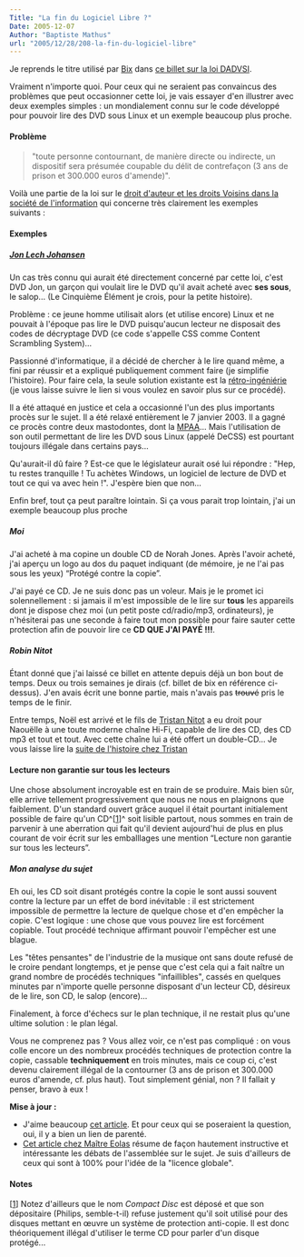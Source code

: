 ```yaml
---
Title: "La fin du Logiciel Libre ?"
Date: 2005-12-07
Author: "Baptiste Mathus"
url: "2005/12/28/208-la-fin-du-logiciel-libre"
---
```




Je reprends le titre utilisé par [Bix](http://bix.enix.org) dans [ce
billet sur la loi
DADVSI](http://bix.enix.org/index.php/2005/12/06/858-fin-des-logiciels-libres).

Vraiment n'importe quoi. Pour ceux qui ne seraient pas convaincus des
problèmes que peut occasionner cette loi, je vais essayer d'en illustrer
avec deux exemples simples : un mondialement connu sur le code développé
pour pouvoir lire des DVD sous Linux et un exemple beaucoup plus proche.

#### Problème

> "toute personne contournant, de manière directe ou indirecte, un
> dispositif sera présumée coupable du délit de contrefaçon (3 ans de
> prison et 300.000 euros d'amende)".

Voilà une partie de la loi sur le [droit d'auteur et les droits Voisins
dans la société de
l'information](droit%20d'auteur%20et%20les%20droits%20Voisins%20dans%20la%20société%20de%20l'information)
qui concerne très clairement les exemples suivants :

#### Exemples

##### [Jon Lech Johansen](http://fr.wikipedia.org/wiki/Jon_Lech_Johansen "DVD Jon")

Un cas très connu qui aurait été directement concerné par cette loi,
c'est DVD Jon, un garçon qui voulait lire le DVD qu'il avait acheté avec
**ses sous**, le salop... (Le Cinquième Élément je crois, pour la petite
histoire).

Problème : ce jeune homme utilisait alors (et utilise encore) Linux et
ne pouvait à l'époque pas lire le DVD puisqu'aucun lecteur ne disposait
des codes de décryptage DVD (ce code s'appelle CSS comme Content
Scrambling System)...

Passionné d'informatique, il a décidé de chercher à le lire quand même,
a fini par réussir et a expliqué publiquement comment faire (je
simplifie l'histoire). Pour faire cela, la seule solution existante est
la
[rétro-ingéniérie](http://fr.wikipedia.org/wiki/R%C3%A9tro-ing%C3%A9nierie "Reverse Engineering")
(je vous laisse suivre le lien si vous voulez en savoir plus sur ce
procédé).

Il a été attaqué en justice et cela a occasionné l'un des plus
importants procès sur le sujet. Il a été relaxé entièrement le 7 janvier
2003. Il a gagné ce procès contre deux mastodontes, dont la
[MPAA](http://fr.wikipedia.org/wiki/Motion_Picture_Association_of_America "Motion Picture Association of America")...
Mais l'utilisation de son outil permettant de lire les DVD sous Linux
(appelé DeCSS) est pourtant toujours illégale dans certains pays...

Qu'aurait-il dû faire ? Est-ce que le législateur aurait osé lui
répondre : "Hep, tu restes tranquille ! Tu achètes Windows, un logiciel
de lecture de DVD et tout ce qui va avec hein !". J'espère bien que
non...

Enfin bref, tout ça peut paraître lointain. Si ça vous parait trop
lointain, j'ai un exemple beaucoup plus proche

##### Moi

J'ai acheté à ma copine un double CD de Norah Jones. Après l'avoir
acheté, j'ai aperçu un logo au dos du paquet indiquant (de mémoire, je
ne l'ai pas sous les yeux) “Protégé contre la copie”.

J'ai payé ce CD. Je ne suis donc pas un voleur. Mais je le promet ici
solennellement : si jamais il m'est impossible de le lire sur **tous**
les appareils dont je dispose chez moi (un petit poste cd/radio/mp3,
ordinateurs), je n'hésiterai pas une seconde à faire tout mon possible
pour faire sauter cette protection afin de pouvoir lire ce **CD QUE J'AI
PAYÉ !!!**.

##### Robin Nitot

Étant donné que j'ai laissé ce billet en attente depuis déjà un bon bout
de temps. Deux ou trois semaines je dirais (cf. billet de bix en
référence ci-dessus). J'en avais écrit une bonne partie, mais n'avais
pas ~~trouvé~~ pris le temps de le finir.

Entre temps, Noël est arrivé et le fils de [Tristan
Nitot](http://standblog.org) a eu droit pour Naouëlle à une toute
moderne chaîne Hi-Fi, capable de lire des CD, des CD mp3 et tout et
tout. Avec cette chaîne lui a été offert un double-CD... Je vous laisse
lire la [suite de l'histoire chez
Tristan](http://standblog.org/blog/2005/12/27/93114573-les-majors-du-disque-vous-souhaitent-un-joyeux-noel)

#### Lecture non garantie sur tous les lecteurs

Une chose absolument incroyable est en train de se produire. Mais bien
sûr, elle arrive tellement progressivement que nous ne nous en plaignons
que faiblement. D'un standard ouvert grâce auquel il était pourtant
initialement possible de faire qu'un CD^[[1](#pnote-208-1)]^ soit
lisible partout, nous sommes en train de parvenir à une aberration qui
fait qu'il devient aujourd'hui de plus en plus courant de voir écrit sur
les emballlages une mention “Lecture non garantie sur tous les
lecteurs”.

##### Mon analyse du sujet

Eh oui, les CD soit disant protégés contre la copie le sont aussi
souvent contre la lecture par un effet de bord inévitable : il est
strictement impossible de permettre la lecture de quelque chose et d'en
empêcher la copie. C'est logique : une chose que vous pouvez lire est
forcément copiable. Tout procédé technique affirmant pouvoir l'empêcher
est une blague.

Les "têtes pensantes" de l'industrie de la musique ont sans doute refusé
de le croire pendant longtemps, et je pense que c'est cela qui a fait
naître un grand nombre de procédés techniques "infaillibles", cassés en
quelques minutes par n'importe quelle personne disposant d'un lecteur
CD, désireux de le lire, son CD, le salop (encore)...

Finalement, à force d'échecs sur le plan technique, il ne restait plus
qu'une ultime solution : le plan légal.

Vous ne comprenez pas ? Vous allez voir, ce n'est pas compliqué : on
vous colle encore un des nombreux procédés techniques de protection
contre la copie, cassable **techniquement** en trois minutes, mais ce
coup ci, c'est devenu clairement illégal de la contourner (3 ans de
prison et 300.000 euros d'amende, cf. plus haut). Tout simplement
génial, non ? Il fallait y penser, bravo à eux !

**Mise à jour :**

-   J'aime beaucoup [cet
    article](http://www.01net.com/article/298899.html). Et pour ceux qui
    se poseraient la question, oui, il y a bien un lien de parenté.
-   [Cet article chez Maître
    Eolas](http://maitre.eolas.free.fr/journal/index.php?2005/12/22/258-le-dadvsi-code-2-le-p2p-de-sion)
    résume de façon hautement instructive et intéressante les débats de
    l'assemblée sur le sujet. Je suis d'ailleurs de ceux qui sont à 100%
    pour l'idée de la "licence globale".

#### Notes

[[1](#rev-pnote-208-1)] Notez d'ailleurs que le nom *Compact Disc* est
déposé et que son dépositaire (Philips, semble-t-il) refuse justement
qu'il soit utilisé pour des disques mettant en œuvre un système de
protection anti-copie. Il est donc théoriquement illégal d'utiliser le
terme CD pour parler d'un disque protégé...

